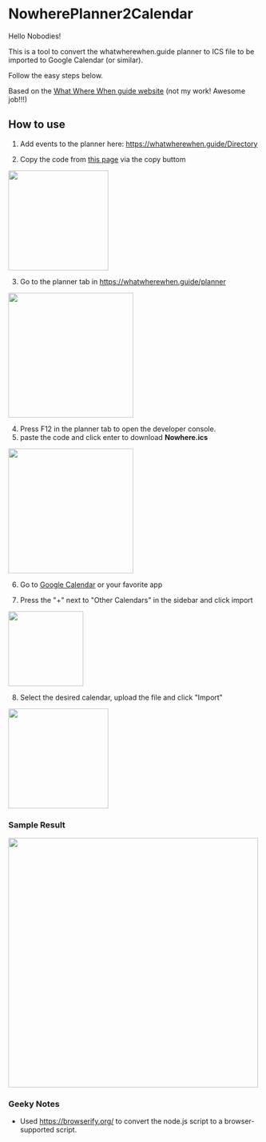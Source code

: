# NowherePlanner2Calendar
Hello Nobodies!

This is a tool to convert the whatwherewhen.guide planner to ICS file to be imported to Google Calendar (or similar).

Follow the easy steps below.

Based on the [What Where When guide website](https://whatwherewhen.guide) (not my work! Awesome job!!!)


## How to use
1. Add events to the planner here: https://whatwherewhen.guide/Directory

2. Copy the code from [this page](https://github.com/NatanelMizrahi/NowherePlanner2Calendar/blob/main/bundle.js) via the copy buttom
<img src="https://github.com/NatanelMizrahi/NowherePlanner2Calendar/assets/20489303/e8cdd411-0087-4b07-a4ac-4c7d1e506a99" width="200" />

3. Go to the planner tab in https://whatwherewhen.guide/planner
<img src="https://github.com/NatanelMizrahi/NowherePlanner2Calendar/assets/20489303/613dbb08-471f-4617-928b-64e5d3085c96" width="250" />

4. Press F12 in the planner tab to open the developer console.
5. paste the code and click enter to download **Nowhere.ics**
<img src="https://github.com/NatanelMizrahi/NowherePlanner2Calendar/assets/20489303/3f7a7b4c-98da-4e09-be71-8c35282f9d23" width="250" />

6. Go to [Google Calendar](https://calendar.google.com/calendar/u/0/r) or your favorite app

7. Press the "+" next to "Other Calendars" in the sidebar and click import
<img src="https://github.com/NatanelMizrahi/NowherePlanner2Calendar/assets/20489303/581418cd-6660-48a9-90e2-9e732403c93a" width="150" />

8. Select the desired calendar, upload the file and click "Import"
<img src="https://github.com/NatanelMizrahi/NowherePlanner2Calendar/assets/20489303/96902422-d6c9-4ed3-9a58-34a3040e77ca" width="200" />

### Sample Result
<img src="https://github.com/NatanelMizrahi/NowherePlanner2Calendar/assets/20489303/28490be6-c2db-45d5-ae68-1c0a960d1103" width="500" />

### Geeky Notes
* Used https://browserify.org/ to convert the node.js script to a browser-supported script.
